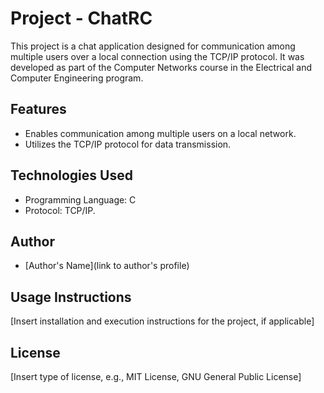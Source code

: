 # Project - ChatRC

This project is a chat application designed for communication among multiple users over a local connection using the TCP/IP protocol. It was developed as part of the Computer Networks course in the Electrical and Computer Engineering program.

## Features

- Enables communication among multiple users on a local network.
- Utilizes the TCP/IP protocol for data transmission.

## Technologies Used

- Programming Language: C
- Protocol: TCP/IP.

## Author

- [Author's Name](link to author's profile)

## Usage Instructions

[Insert installation and execution instructions for the project, if applicable]

## License

[Insert type of license, e.g., MIT License, GNU General Public License]

